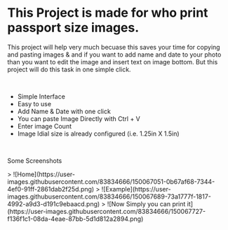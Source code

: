 # This Project is made for who print passport size images.
  <p>This project will help very much becuase this saves your time for copying and pasting images & and if you want to add name and date to your photo than you want to edit the image and insert text on image bottom.
  But this project will do this task in one simple click.</p>
  
<br>
<ul>
  <li>Simple Interface</li>
  <li>Easy to use</li>
  <li>Add Name & Date with one click</li>
  <li>You can paste Image Directly with Ctrl + V</li>
  <li>Enter image Count</li>
  <li>Image Idial size is already configured (i.e. 1.25in X 1.5in)</li>
 </ul>
<br>

<p>Some Screenshots</p>
> ![Home](https://user-images.githubusercontent.com/83834666/150067051-0b67af68-7344-4ef0-91ff-2861dab2f25d.png)
> ![Example](https://user-images.githubusercontent.com/83834666/150067689-73a1777f-1817-4992-a9d3-d191c9ebaacd.png)
> ![Now Simply you can print it](https://user-images.githubusercontent.com/83834666/150067727-f136f1c1-08da-4eae-87bb-5d1d812a2894.png)


